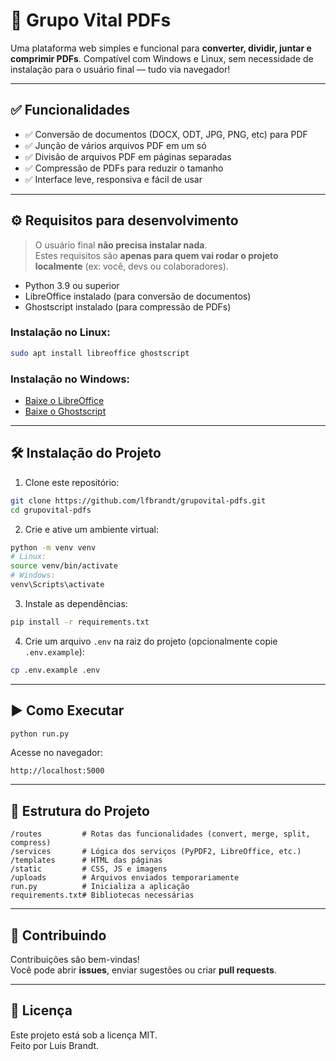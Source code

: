 # 🧩 Grupo Vital PDFs

Uma plataforma web simples e funcional para **converter, dividir, juntar e comprimir PDFs**. Compatível com Windows e Linux, sem necessidade de instalação para o usuário final — tudo via navegador!

---

## ✅ Funcionalidades

- ✅ Conversão de documentos (DOCX, ODT, JPG, PNG, etc) para PDF
- ✅ Junção de vários arquivos PDF em um só
- ✅ Divisão de arquivos PDF em páginas separadas
- ✅ Compressão de PDFs para reduzir o tamanho
- ✅ Interface leve, responsiva e fácil de usar

---

## ⚙️ Requisitos para desenvolvimento

> O usuário final **não precisa instalar nada**.  
> Estes requisitos são **apenas para quem vai rodar o projeto localmente** (ex: você, devs ou colaboradores).

- Python 3.9 ou superior
- LibreOffice instalado (para conversão de documentos)
- Ghostscript instalado (para compressão de PDFs)

### Instalação no Linux:
```bash
sudo apt install libreoffice ghostscript
```

### Instalação no Windows:
- [Baixe o LibreOffice](https://www.libreoffice.org/download/download/)
- [Baixe o Ghostscript](https://www.ghostscript.com/download/gsdnld.html)

---

## 🛠️ Instalação do Projeto

1. Clone este repositório:
```bash
git clone https://github.com/lfbrandt/grupovital-pdfs.git
cd grupovital-pdfs
```

2. Crie e ative um ambiente virtual:
```bash
python -m venv venv
# Linux:
source venv/bin/activate
# Windows:
venv\Scripts\activate
```

3. Instale as dependências:
```bash
pip install -r requirements.txt
```
4. Crie um arquivo `.env` na raiz do projeto (opcionalmente copie `.env.example`):
```bash
cp .env.example .env
```

---

## ▶️ Como Executar

```bash
python run.py
```

Acesse no navegador:

```
http://localhost:5000
```

---

## 📁 Estrutura do Projeto

```
/routes         # Rotas das funcionalidades (convert, merge, split, compress)
/services       # Lógica dos serviços (PyPDF2, LibreOffice, etc.)
/templates      # HTML das páginas
/static         # CSS, JS e imagens
/uploads        # Arquivos enviados temporariamente
run.py          # Inicializa a aplicação
requirements.txt# Bibliotecas necessárias
```

---

## 🤝 Contribuindo

Contribuições são bem-vindas!  
Você pode abrir **issues**, enviar sugestões ou criar **pull requests**.

---

## 📄 Licença

Este projeto está sob a licença MIT.  
Feito por Luis Brandt.
